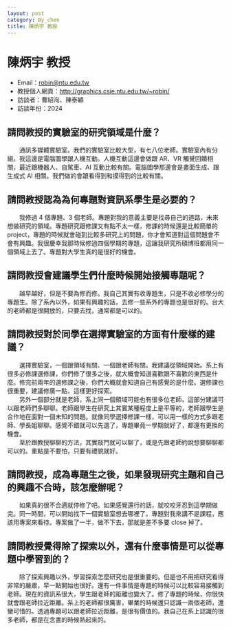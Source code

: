 ```yaml
---
layout: post
category: By_chen
title: 陳炳宇 教授
---
```


#  陳炳宇 教授

- Email：robin@ntu.edu.tw
- 教授個人網頁：<http://graphics.csie.ntu.edu.tw/~robin/>
- 訪談者：曹紹洵、陳泰穎
- 訪談年份：2024

## 請問教授的實驗室的研究領域是什麼？

&emsp;&emsp;通訊多媒體實驗室。我們的實驗室比較大型，有七八位老師。實驗室內有分組。我這邊是電腦圖學跟人機互動。人機互動這邊會做跟 AR、VR 觸覺回饋相關，最近跟機器人、自駕車、AI 互動比較有關。電腦圖學那邊會是畫面生成、跟生成式 AI 相關。我們做的會跟看得到和摸得到的比較有關。

## 請問教授認為為何專題對資訊系學生是必要的？

&emsp;&emsp;我修過 4 個專題、3 個老師。專題對我的意義主要是找尋自己的道路，未來想做研究的領域。專題研究跟修課又有點不太一樣，修課的時候還是比較簡單的 project，專題的時候就會碰到比較多研究上的問題，你才會知道對這個問題會不會有興趣。我很慶幸我那時候修過四個學期的專題，這讓我研究所碩博班都用同一個領域上去了。專題對大學生真的是很好的機會。

## 請問教授會建議學生們什麼時候開始接觸專題呢？

&emsp;&emsp;越早越好，但是不要為修而修。我自己其實有收專題生，只是不收必修學分的專題生。除了系內以外，如果有興趣的話，去修一些系外的專題也是很好的。台大的老師都是很開放的，只要去找，通常都是可以的。

## 請問教授對於同學在選擇實驗室的方面有什麼樣的建議？

&emsp;&emsp;選擇實驗室，一個跟領域有關、一個跟老師有關。我建議從領域開始。系上有很多必修課選修課，你們修了很多之後，就大概會知道喜歡跟不喜歡的東西是什麼。修完前兩年的選修課之後，你們大概就會知道自己有感覺的是什麼。選修課也很重要，建議修廣一點，這樣更好探索。
<br>
&emsp;&emsp;另外一個部分就是老師，系上同一個領域可能也有很多位老師，這部分建議可以跟老師們多聊聊。老師跟學生在研究上其實某種程度上是平等的，老師跟學生是合作地在面對一個未知的問題。就像同學選擇修課一樣，可以用一樣的方式多跟老師、學長姐聊聊。感覺不錯就可以先選了，專題畢竟一學期就好了，都還有更換的機會。
<br>
&emsp;&emsp;至於跟教授聊聊的方法，其實敲門就可以聊了，或是先跟老師約說想要聊聊都可以的。重點是不要怕，只要有禮貌就好。

## 請問教授，成為專題生之後，如果發現研究主題和自己的興趣不合時，該怎麼辦呢？

&emsp;&emsp;如果真的很不合適就停修了吧。如果感覺還行的話，就咬咬牙忍到這學期做完。同一時間，可以開始找下一個實驗室想去哪裡了。專題對我來講不是課程，應該用專案來看待。專案做了一半，做不下去，那就是差不多要 close 掉了。

## 請問教授覺得除了探索以外，還有什麼事情是可以從專題中學習到的？

&emsp;&emsp;除了探索興趣以外，學習探索怎麼研究也是很重要的。但是也不用把研究看得非常的嚴肅，早一點開始也很好。還有一件事情是專題的時候可以比較容易接觸到老師。現在的資訊系很大，學生跟老師的距離也變大了。修了專題的時候，你很快就會跟老師拉近距離。系上的老師都很厲害，畢業的時候還只認識一兩個老師，還蠻可惜的。透過專題可以跟老師拉近距離，是很有價值的。我自己在系上認識的很多老師，都是在念書的時候熟起來的。
